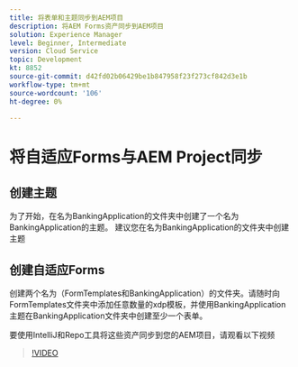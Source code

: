 ```yaml
---
title: 将表单和主题同步到AEM项目
description: 将AEM Forms资产同步到AEM项目
solution: Experience Manager
level: Beginner, Intermediate
version: Cloud Service
topic: Development
kt: 8852
source-git-commit: d42fd02b06429be1b847958f23f273cf842d3e1b
workflow-type: tm+mt
source-wordcount: '106'
ht-degree: 0%

---
```



# 将自适应Forms与AEM Project同步

## 创建主题

为了开始，在名为BankingApplication的文件夹中创建了一个名为BankingApplication的主题。 建议您在名为BankingApplication的文件夹中创建主题

## 创建自适应Forms

创建两个名为（FormTemplates和BankingApplication）的文件夹。请随时向FormTemplates文件夹中添加任意数量的xdp模板，并使用BankingApplication主题在BankingApplication文件夹中创建至少一个表单。

要使用IntelliJ和Repo工具将这些资产同步到您的AEM项目，请观看以下视频
>[!VIDEO](https://video.tv.adobe.com/v/336937?quality=12&learn=on)




